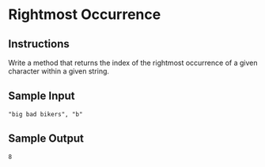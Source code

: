 # Rightmost Occurrence

## Instructions

Write a method that returns the index of the rightmost occurrence of a given
character within a given string.

## Sample Input

```no-highlight
"big bad bikers", "b"
```

## Sample Output

```no-highlight
8
```
